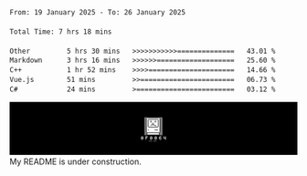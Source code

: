<!--START_SECTION:waka-->

```txt
From: 19 January 2025 - To: 26 January 2025

Total Time: 7 hrs 18 mins

Other         5 hrs 30 mins   >>>>>>>>>>>==============   43.01 %
Markdown      3 hrs 16 mins   >>>>>>===================   25.60 %
C++           1 hr 52 mins    >>>>=====================   14.66 %
Vue.js        51 mins         >>=======================   06.73 %
C#            24 mins         >========================   03.12 %
```

<!--END_SECTION:waka-->

<img src="https://raw.githubusercontent.com/n3xta/image-hosting/main/img/202411032331174.png"/>
My README is under construction. 
